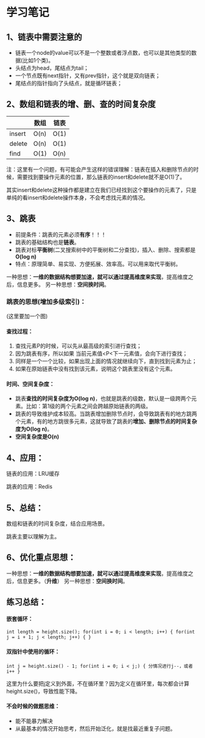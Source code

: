 # 学习笔记

## 1、链表中需要注意的

- 链表一个node的value可以不是一个整数或者浮点数，也可以是其他类型的数据(比如1个类)。
- 头结点为head，尾结点为tail；
- 一个节点既有next指针，又有prev指针，这个就是双向链表；
- 尾结点的指针指向了头结点，就是循环链表；

## 2、数组和链表的增、删、查的时间复杂度

|        | 数组 | 链表 |
| ------ | ---- | ---- |
| insert | O(n) | O(1) |
| delete | O(n) | O(1) |
| find   | O(1) | O(n) |

注：这里有一个问题，有可能会产生这样的错误理解：链表在插入和删除节点的时候，需要找到要操作元素的位置，那么链表的insert和delete就不是O(1)了。

​		其实insert和delete这种操作都是建立在我们已经找到这个要操作的元素了，只是单纯的看insert和delete操作本身，不会考虑找元素的情况。

## 3、跳表

- 前提条件：跳表的元素必须**有序**！！！
- 跳表的基础结构也是**链表**。
- 跳表对标**平衡树**(二叉搜索树中的平衡树和二分查找)，插入、删除、搜索都是**O(log n)**
- 特点：原理简单、易实现、方便拓展、效率高。可以用来取代平衡树。



一种思想：**一维的数据结构想要加速，就可以通过提高维度来实现**，提高维度之后，信息更多。
另一种思想：**空间换时间**。



### 跳表的思想(增加多级索引)：

(这里要加一个图)

#### 查找过程：

1. 查找元素P的时候，可以先从最高级的索引进行查找；
2. 因为跳表有序，所以如果 当前元素值<P<下一元素值，会向下进行查找；
3. 同样是一个一个比较，如果出现上面的情况就继续向下，直到找到元素为止；
4. 如果在原始链表中没有找到该元素，说明这个跳表里没有这个元素。

#### 时间、空间复杂度：

- 跳表**查找的时间复杂度为O(log n)**，也就是跳表的级数，默认是一级跨两个元素。比如：第1级的两个元素之间会跨越原始链表的两级。
- 跳表的导致维护成本较高。当跳表增加删除节点时，会导致跳表有的地方跳两个元素，有的地方跳很多元素，这就导致了跳表的**增加、删除节点的时间复杂度为O(log n)**。
- **空间复杂度是O(n)**

## 4、应用：

链表的应用：LRU缓存

跳表的应用：Redis

## 5、总结：

数组和链表的时间复杂度，结合应用场景。

跳表主要以理解为主。

## 6、优化重点思想：

一种思想：**一维的数据结构想要加速，就可以通过提高维度来实现**，提高维度之后，信息更多。（**升维**）
另一种思想：**空间换时间**。



## 练习总结：

#### 嵌套循环：

`int length = height.size();
for(int i = 0; i < length; i++) {
	for(int j = i + 1; j < length; j++) {
    }`

#### 双指针中使用的循环：

`int j = height.size() - 1;
for(int i = 0; i < j;) {
	分情况进行j--，或者i++
}`

这里为什么要把j定义到外面，不在循环里？因为定义在循环里，每次都会计算height.size()，导致性能下降。

#### 不会时候的做题思维：

- 能不能暴力解决
- 从最基本的情况开始思考，然后开始泛化，就是找最近重复子问题。

